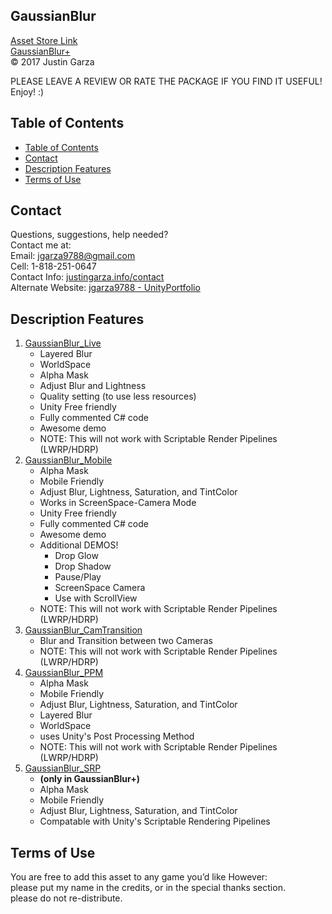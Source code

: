  GaussianBlur
-------------------------------------
[Asset Store Link](http://u3d.as/yJk)  
[GaussianBlur+](http://u3d.as/1wQD)  
© 2017 Justin Garza

PLEASE LEAVE A REVIEW OR RATE THE PACKAGE IF YOU FIND IT USEFUL!
Enjoy! :)


## Table of Contents

 * [Table of Contents](#table-of-contents)
 * [Contact](#contact)
 * [Description Features](#description-features)
 * [Terms of Use](#terms-of-use)

## Contact

Questions, suggestions, help needed?  
Contact me at:  
Email: jgarza9788@gmail.com  
Cell: 1-818-251-0647  
Contact Info: [justingarza.info/contact](http://justingarza.info/contact/)  
Alternate Website: [jgarza9788 - UnityPortfolio](https://github.com/jgarza9788/UnityPortfolio)  


## Description Features

1. [GaussianBlur_Live](https://github.com/jgarza9788/GaussianBlur_Demo/blob/master/GaussianBlur_Live.md)
	* Layered Blur
	* WorldSpace
	* Alpha Mask
	* Adjust Blur and Lightness
	* Quality setting (to use less resources)
	* Unity Free friendly
	* Fully commented C# code
	* Awesome demo
	* NOTE: This will not work with Scriptable Render Pipelines (LWRP/HDRP)
2. [GaussianBlur_Mobile](https://github.com/jgarza9788/GaussianBlur_Demo/blob/master/GaussianBlur_Mobile.md)
	* Alpha Mask
	* Mobile Friendly 
	* Adjust Blur, Lightness, Saturation, and TintColor
	* Works in ScreenSpace-Camera Mode 
	* Unity Free friendly
	* Fully commented C# code
	* Awesome demo
    * Additional DEMOS!  
        * Drop Glow
        * Drop Shadow
        * Pause/Play 
        * ScreenSpace Camera
        * Use with ScrollView
    * NOTE: This will not work with Scriptable Render Pipelines (LWRP/HDRP)
3. [GaussianBlur_CamTransition](https://github.com/jgarza9788/GaussianBlur_Demo/blob/master/GaussianBlur_CamTransition.md)
    * Blur and Transition between two Cameras
    * NOTE: This will not work with Scriptable Render Pipelines (LWRP/HDRP)
4. [GaussianBlur_PPM](https://github.com/jgarza9788/GaussianBlur_Demo/blob/master/GaussianBlur_PPM.md)
	* Alpha Mask
	* Mobile Friendly 
	* Adjust Blur, Lightness, Saturation, and TintColor
    * Layered Blur
    * WorldSpace
    * uses Unity's Post Processing Method
    * NOTE: This will not work with Scriptable Render Pipelines (LWRP/HDRP)
5. [GaussianBlur_SRP](https://github.com/jgarza9788/GaussianBlur_Demo/blob/master/GaussianBlur_SRP.md)
   * **(only in GaussianBlur+)**
   * Alpha Mask
   * Mobile Friendly 
   * Adjust Blur, Lightness, Saturation, and TintColor 
   * Compatable with Unity's Scriptable Rendering Pipelines 



## Terms of Use

You are free to add this asset to any game you’d like
However:  
please put my name in the credits, or in the special thanks section.  
please do not re-distribute.  



